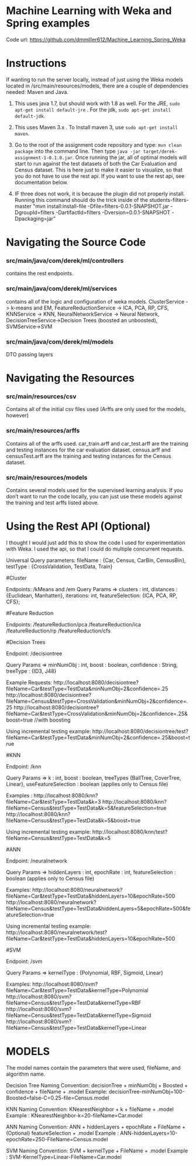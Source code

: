 # Machine Learning with Weka and Spring examples

Code url: https://github.com/dmmiller612/Machine_Learning_Spring_Weka

# Instructions

If wanting to run the server locally, instead of just using the Weka models located in /src/main/resources/models, there are a couple of dependencies needed: Maven and Java.

1. This uses java 1.7, but should work with 1.8 as well. For the JRE, `sudo apt-get install default-jre` . For the jdk, `sudo apt-get install default-jdk`.

2. This uses Maven 3.x . To Install maven 3, use `sudo apt-get install maven`.

3. Go to the root of the assignment code repository and type: `mvn clean package` into the command line. Then type `java -jar target/derek-assignment-1-0.1.0.jar`. Once running the jar, all of optimal models will start to run against the test datasets of both the Car Evaluation and Census dataset. This is here just to make it easier to visualize, so that you do not have to use the rest api. If you want to use the rest api, see documentation below.

4. IF three does not work, it is because the plugin did not properly install. Running this command should do the trick inside of the students-filters-master
"mvn install:install-file -Dfile=filters-0.0.1-SNAPSHOT.jar -DgroupId=filters -DartifactId=filters -Dversion=0.0.1-SNAPSHOT -Dpackaging=jar"


# Navigating the Source Code 

### src/main/java/com/derek/ml/controllers 

contains the rest endpoints.

### src/main/java/com/derek/ml/services 

contains all of the logic and configuration of weka models. ClusterService -> k-means and EM, FeatureReductionService -> ICA, PCA, RP, CFS, KNNService -> KNN, NeuralNetworkService -> Neural Network, DecisionTreeService->Decision Trees (boosted an unboosted), SVMService->SVM

### src/main/java/com/derek/ml/models 

DTO passing layers


# Navigating the Resources 

### src/main/resources/csv 

Contains all of the initial csv files used (Arffs are only used for the models, however)

### src/main/resources/arffs 

Contains all of the arffs used. car_train.arff and car_test.arff are the training and testing instances for the car evaluation dataset. census.arff and censusTest.arff are the training and testing instances for the Census dataset. 

### src/main/resources/models 

Contains several models used for the supervised learning analysis. If you don’t want to run the code locally, you can just use these models against the training and test arffs listed above.


# Using the Rest API (Optional)

I thought I would just add this to show the code I used for experimentation with Weka. I used the api, so that I could do multiple concurrent requests.

Universal Query parameters: fileName : {Car, Census, CarBin, CensusBin}, testType : {CrossValidation, TestData, Train}

#Cluster


Endpoints: /kMeans and /em
Query Params => clusters : int, distances : {Euclidean, Manhatten}, iterations: int, featureSelection: {ICA, PCA, RP, CFS};

#Feature Reduction

Endpoints: /featureReduction/pca /featureReduction/ica /featureReduction/rp /featureReduction/cfs

#Decision Trees

Endpoint: /decisiontree

Query Params => minNumObj : int, boost : boolean, confidence : String, treeType : {ID3, J48}

Example Requests:
http://localhost:8080/decisiontree?fileName=Car&testType=TestData&minNumObj=2&confidence=.25
http://localhost:8080/decisiontree?fileName=Census&testType=CrossValidation&minNumObj=2&confidence=.25
http://localhost:8080/decisiontree?fileName=Car&testType=CrossValidation&minNumObj=2&confidence=.25&boost=true //with boosting

Using incremental testing example:
http://localhost:8080/decisiontree/test?fileName=Car&testType=TestData&minNumObj=2&confidence=.25&boost=true

#KNN

Endpoint: /knn

Query Params => k : int, boost : boolean, treeTypes {BallTree, CoverTree, Linear}, useFeatureSelection : boolean (applies only to Census file)

Examples : 
http://localhost:8080/knn?fileName=Car&testType=TestData&k=3
http://localhost:8080/knn?fileName=Census&testType=TestData&k=5&featureSelection=true
http://localhost:8080/knn?fileName=Census&testType=TestData&k=5&boost=true

Using incremental testing example:
http://localhost:8080/knn/test?fileName=Census&testType=TestData&k=5

#ANN

Endpoint: /neuralnetwork

Query Params => hiddenLayers : int, epochRate : int, featureSelection : boolean (applies only to Census file)

Examples:
http://localhost:8080/neuralnetwork?fileName=Car&testType=TestData&hiddenLayers=10&epochRate=500
http://localhost:8080/neuralnetwork?fileName=Census&testType=TestData&hiddenLayers=5&epochRate=500&featureSelection=true

Using incremental testing example:
http://localhost:8080/neuralnetwork/test?fileName=Car&testType=TestData&hiddenLayers=10&epochRate=500

#SVM

Endpoint: /svm

Query Params => kernelType : {Polynomial, RBF, Sigmoid, Linear}

Examples:
http://localhost:8080/svm?fileName=Car&testType=TestData&kernelType=Polynomial
http://localhost:8080/svm?fileName=Census&testType=TestData&kernelType=RBF
http://localhost:8080/svm?fileName=Census&testType=TestData&kernelType=Sigmoid
http://localhost:8080/svm?fileName=Census&testType=TestData&kernelType=Linear


# MODELS

The model names contain the parameters that were used, fileName, and algorithm name.

Decision Tree Naming Convention: decisionTree + minNumObj + Boosted + confidence + fileName + .model
Example: decisionTree-minNumObj=100-Boosted=false-C=0.25-file=Census.model

KNN Naming Convention: KNearestNeighbor + k + fileName + .model
Example : KNearestNeighbor-k=20-fileName=Car.model

ANN Naming Convention: ANN + hiddenLayers + epochRate + FileName + (Optional) featureSelection + .model
Example : ANN-hiddenLayers=10-epochRate=250-FileName=Census.model

SVM Naming Convention: SVM + kernelType + FileName + .model
Example : SVM-KernelType=Linear-FileName=Car.model
